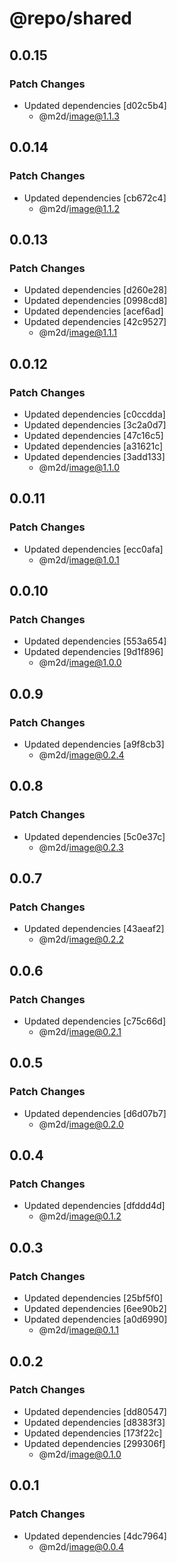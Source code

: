# @repo/shared

## 0.0.15

### Patch Changes

- Updated dependencies [d02c5b4]
  - @m2d/image@1.1.3

## 0.0.14

### Patch Changes

- Updated dependencies [cb672c4]
  - @m2d/image@1.1.2

## 0.0.13

### Patch Changes

- Updated dependencies [d260e28]
- Updated dependencies [0998cd8]
- Updated dependencies [acef6ad]
- Updated dependencies [42c9527]
  - @m2d/image@1.1.1

## 0.0.12

### Patch Changes

- Updated dependencies [c0ccdda]
- Updated dependencies [3c2a0d7]
- Updated dependencies [47c16c5]
- Updated dependencies [a31621c]
- Updated dependencies [3add133]
  - @m2d/image@1.1.0

## 0.0.11

### Patch Changes

- Updated dependencies [ecc0afa]
  - @m2d/image@1.0.1

## 0.0.10

### Patch Changes

- Updated dependencies [553a654]
- Updated dependencies [9d1f896]
  - @m2d/image@1.0.0

## 0.0.9

### Patch Changes

- Updated dependencies [a9f8cb3]
  - @m2d/image@0.2.4

## 0.0.8

### Patch Changes

- Updated dependencies [5c0e37c]
  - @m2d/image@0.2.3

## 0.0.7

### Patch Changes

- Updated dependencies [43aeaf2]
  - @m2d/image@0.2.2

## 0.0.6

### Patch Changes

- Updated dependencies [c75c66d]
  - @m2d/image@0.2.1

## 0.0.5

### Patch Changes

- Updated dependencies [d6d07b7]
  - @m2d/image@0.2.0

## 0.0.4

### Patch Changes

- Updated dependencies [dfddd4d]
  - @m2d/image@0.1.2

## 0.0.3

### Patch Changes

- Updated dependencies [25bf5f0]
- Updated dependencies [6ee90b2]
- Updated dependencies [a0d6990]
  - @m2d/image@0.1.1

## 0.0.2

### Patch Changes

- Updated dependencies [dd80547]
- Updated dependencies [d8383f3]
- Updated dependencies [173f22c]
- Updated dependencies [299306f]
  - @m2d/image@0.1.0

## 0.0.1

### Patch Changes

- Updated dependencies [4dc7964]
  - @m2d/image@0.0.4
